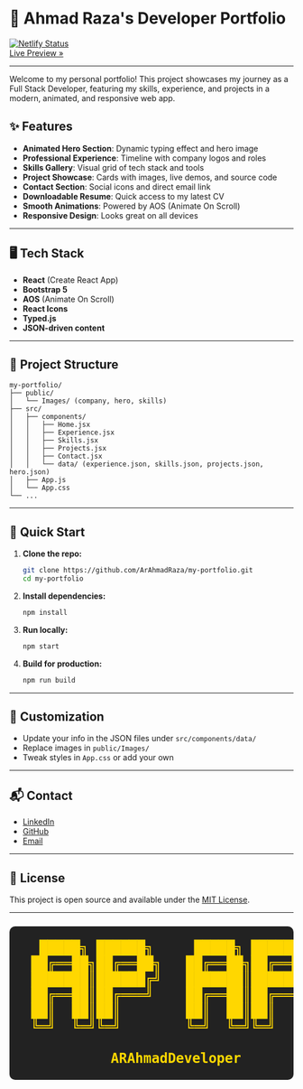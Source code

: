 # 🚀 Ahmad Raza's Developer Portfolio

[![Netlify Status](https://api.netlify.com/api/v1/badges/your-badge-id/deploy-status)](https://myportfoliowithreact.netlify.app/)  
[Live Preview »](https://myportfoliowithreact.netlify.app/)

---

Welcome to my personal portfolio! This project showcases my journey as a Full Stack Developer, featuring my skills, experience, and projects in a modern, animated, and responsive web app.

## ✨ Features

- **Animated Hero Section**: Dynamic typing effect and hero image
- **Professional Experience**: Timeline with company logos and roles
- **Skills Gallery**: Visual grid of tech stack and tools
- **Project Showcase**: Cards with images, live demos, and source code
- **Contact Section**: Social icons and direct email link
- **Downloadable Resume**: Quick access to my latest CV
- **Smooth Animations**: Powered by AOS (Animate On Scroll)
- **Responsive Design**: Looks great on all devices

---

## 🖥️ Tech Stack

- **React** (Create React App)
- **Bootstrap 5**
- **AOS** (Animate On Scroll)
- **React Icons**
- **Typed.js**
- **JSON-driven content**

---

## 📂 Project Structure

```
my-portfolio/
├── public/
│   └── Images/ (company, hero, skills)
├── src/
│   ├── components/
│   │   ├── Home.jsx
│   │   ├── Experience.jsx
│   │   ├── Skills.jsx
│   │   ├── Projects.jsx
│   │   ├── Contact.jsx
│   │   └── data/ (experience.json, skills.json, projects.json, hero.json)
│   ├── App.js
│   └── App.css
└── ...
```

---

## 🚦 Quick Start

1. **Clone the repo:**
   ```bash
   git clone https://github.com/ArAhmadRaza/my-portfolio.git
   cd my-portfolio
   ```
2. **Install dependencies:**
   ```bash
   npm install
   ```
3. **Run locally:**
   ```bash
   npm start
   ```
4. **Build for production:**
   ```bash
   npm run build
   ```

---

## 🧩 Customization

- Update your info in the JSON files under `src/components/data/`
- Replace images in `public/Images/`
- Tweak styles in `App.css` or add your own

---

## 📬 Contact

- [LinkedIn](https://www.linkedin.com/in/ar-ahmad-raza/)
- [GitHub](https://github.com/ArAhmadRaza)
- [Email](mailto:arahmadraza5570@gmail.com)

---

## 📄 License

This project is open source and available under the [MIT License](LICENSE).

---

<div align="center">

<pre style="font-size:1.5rem; color:#FFD700; background:#222; border-radius:10px; padding:1em;">
  █████╗ ██████╗     █████╗ ██████╗      ██████╗  █████╗ 
 ██╔══██╗██╔══██╗   ██╔══██╗██╔══██╗    ██╔════╝ ██╔══██╗
 ███████║██████╔╝   ███████║██████╔╝    ██║  ███╗███████║
 ██╔══██║██╔═══╝    ██╔══██║██╔═══╝     ██║   ██║██╔══██║
 ██║  ██║██║        ██║  ██║██║         ╚██████╔╝██║  ██║
 ╚═╝  ╚═╝╚═╝        ╚═╝  ╚═╝╚═╝          ╚═════╝ ╚═╝  ╚═╝

      <b>ARAhmadDeveloper</b>
</pre>

</div>
